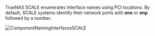 &NewLine;

TrueNAS SCALE enumerates interface names using PCI locations. By default, SCALE systems identify their network ports with **eno** or **enp** followed by a number.

![ComponentNamingInterfacesSCALE](/images/SCALE/22.02/ComponentNamingInterfacesSCALE.png "TrueNAS SCALE Interface Listing")